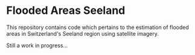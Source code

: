 # Flooded Areas Seeland

This repository contains code which pertains to the estimation of flooded areas in Switzerland's Seeland region using satellite imagery.

Still a work in progress...

